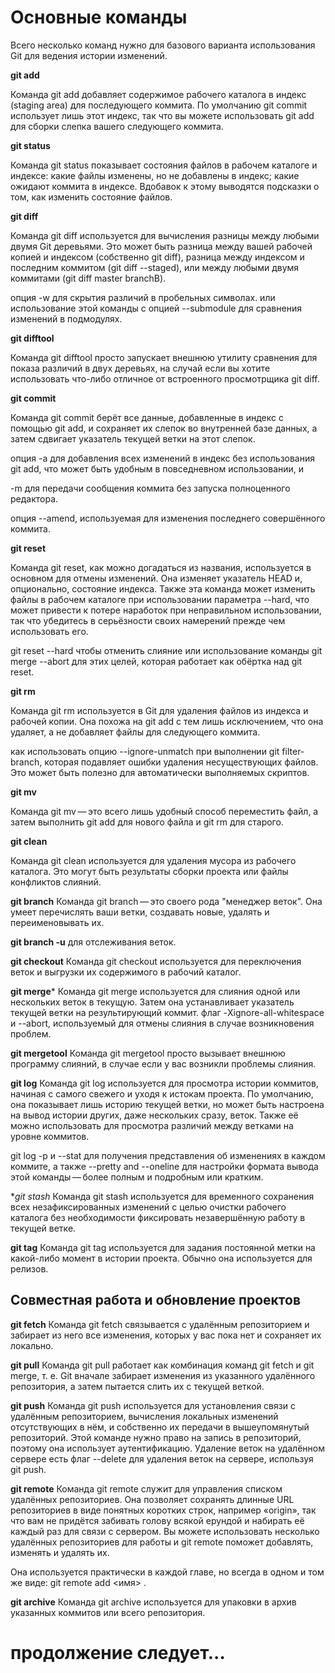 # Основные команды
Всего несколько команд нужно для базового варианта использования Git для ведения истории изменений.

**git add**

Команда git add добавляет содержимое рабочего каталога в индекс (staging area) для последующего коммита. По умолчанию git commit использует лишь этот индекс, так что вы можете использовать git add для сборки слепка вашего следующего коммита.

__git status__

Команда git status показывает состояния файлов в рабочем каталоге и индексе: какие файлы изменены, но не добавлены в индекс; какие ожидают коммита в индексе. Вдобавок к этому выводятся подсказки о том, как изменить состояние файлов.

**git diff**

Команда git diff используется для вычисления разницы между любыми двумя Git деревьями. Это может быть разница между вашей рабочей копией и индексом (собственно git diff), разница между индексом и последним коммитом (git diff --staged), или между любыми двумя коммитами (git diff master branchB).

опция -w для скрытия различий в пробельных символах.
или использование этой команды с опцией --submodule для сравнения изменений в подмодулях.

**git difftool**

Команда git difftool просто запускает внешнюю утилиту сравнения для показа различий в двух деревьях, на случай если вы хотите использовать что-либо отличное от встроенного просмотрщика git diff.

**git commit**

Команда git commit берёт все данные, добавленные в индекс с помощью git add, и сохраняет их слепок во внутренней базе данных, а затем сдвигает указатель текущей ветки на этот слепок.

опция -a для добавления всех изменений в индекс без использования git add, что может быть удобным в повседневном использовании, и

-m для передачи сообщения коммита без запуска полноценного редактора.

опция --amend, используемая для изменения последнего совершённого коммита.

**git reset**

Команда git reset, как можно догадаться из названия, используется в основном для отмены изменений. Она изменяет указатель HEAD и, опционально, состояние индекса. Также эта команда может изменить файлы в рабочем каталоге при использовании параметра --hard, что может привести к потере наработок при неправильном использовании, так что убедитесь в серьёзности своих намерений прежде чем использовать его.

git reset --hard чтобы отменить слияние или использование команды git merge --abort для этих целей, которая работает как обёртка над git reset.

**git rm**

Команда git rm используется в Git для удаления файлов из индекса и рабочей копии. Она похожа на git add с тем лишь исключением, что она удаляет, а не добавляет файлы для следующего коммита.

как использовать опцию --ignore-unmatch при выполнении git filter-branch, которая подавляет ошибки удаления несуществующих файлов. Это может быть полезно для автоматически выполняемых скриптов.

**git mv**

Команда git mv — это всего лишь удобный способ переместить файл, а затем выполнить git add для нового файла и git rm для старого.

**git clean**

Команда git clean используется для удаления мусора из рабочего каталога. Это могут быть результаты сборки проекта или файлы конфликтов слияний.

**git branch**
Команда git branch — это своего рода "менеджер веток". Она умеет перечислять ваши ветки, создавать новые, удалять и переименовывать их.

**git branch -u** для отслеживания веток.

**git checkout**
Команда git checkout используется для переключения веток и выгрузки их содержимого в рабочий каталог.

**git merge***
Команда git merge используется для слияния одной или нескольких веток в текущую. Затем она устанавливает указатель текущей ветки на результирующий коммит.
флаг -Xignore-all-whitespace и --abort, используемый для отмены слияния в случае возникновения проблем.

**git mergetool**
Команда git mergetool просто вызывает внешнюю программу слияний, в случае если у вас возникли проблемы слияния.

**git log**
Команда git log используется для просмотра истории коммитов, начиная с самого свежего и уходя к истокам проекта. По умолчанию, она показывает лишь историю текущей ветки, но может быть настроена на вывод истории других, даже нескольких сразу, веток. Также её можно использовать для просмотра различий между ветками на уровне коммитов.

git log -p и --stat для получения представления об изменениях в каждом коммите, а также --pretty and --oneline для настройки формата вывода этой команды — более полным и подробным или кратким.

**git stash*
Команда git stash используется для временного сохранения всех незафиксированных изменений с целью очистки рабочего каталога без необходимости фиксировать незавершённую работу в текущей ветке.

**git tag**
Команда git tag используется для задания постоянной метки на какой-либо момент в истории проекта. Обычно она используется для релизов.

## Совместная работа и обновление проектов

**git fetch**
Команда git fetch связывается с удалённым репозиторием и забирает из него все изменения, которых у вас пока нет и сохраняет их локально.

**git pull**
Команда git pull работает как комбинация команд git fetch и git merge, т. е. Git вначале забирает изменения из указанного удалённого репозитория, а затем пытается слить их с текущей веткой.

**git push**
Команда git push используется для установления связи с удалённым репозиторием, вычисления локальных изменений отсутствующих в нём, и собственно их передачи в вышеупомянутый репозиторий. Этой команде нужно право на запись в репозиторий, поэтому она использует аутентификацию.
Удаление веток на удалённом сервере есть флаг --delete для удаления веток на сервере, используя git push.

**git remote**
Команда git remote служит для управления списком удалённых репозиториев. Она позволяет сохранять длинные URL репозиториев в виде понятных коротких строк, например «origin», так что вам не придётся забивать голову всякой ерундой и набирать её каждый раз для связи с сервером. Вы можете использовать несколько удалённых репозиториев для работы и git remote поможет добавлять, изменять и удалять их.

Она используется практически в каждой главе, но всегда в одном и том же виде: git remote add <имя> <URL>.

**git archive**
Команда git archive используется для упаковки в архив указанных коммитов или всего репозитория.

# продолжение следует...